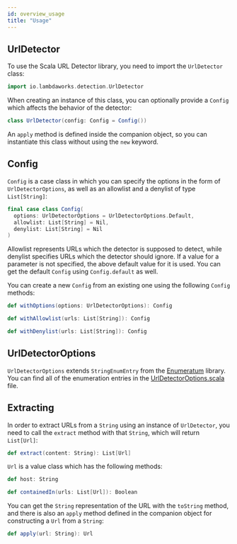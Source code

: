 ```yaml
---
id: overview_usage
title: "Usage"
---
```


## UrlDetector

To use the Scala URL Detector library, you need to import the `UrlDetector` class:

```scala
import io.lambdaworks.detection.UrlDetector
```

When creating an instance of this class, you can optionally provide a `Config` which affects the behavior of the detector:

```scala
class UrlDetector(config: Config = Config())
```

An `apply` method is defined inside the companion object, so you can instantiate this class without using the `new` keyword.

## Config

`Config` is a case class in which you can specify the options in the form of `UrlDetectorOptions`, as well as an allowlist and a denylist of type `List[String]`:

```scala
final case class Config(
  options: UrlDetectorOptions = UrlDetectorOptions.Default,
  allowlist: List[String] = Nil,
  denylist: List[String] = Nil
)
```

Allowlist represents URLs which the detector is supposed to detect, while denylist specifies URLs which the detector should ignore.
If a value for a parameter is not specified, the above default value for it is used.
You can get the default `Config` using `Config.default` as well.

You can create a new `Config` from an existing one using the following `Config` methods:

```scala
def withOptions(options: UrlDetectorOptions): Config

def withAllowlist(urls: List[String]): Config

def withDenylist(urls: List[String]): Config 
```

## UrlDetectorOptions

`UrlDetectorOptions` extends `StringEnumEntry` from the [Enumeratum](https://github.com/lloydmeta/enumeratum) library. You can find all of the enumeration entries in the [UrlDetectorOptions.scala](https://github.com/lambdaworks/scurl-detector/blob/main/src/main/scala/io/lambdaworks/detection/UrlDetectorOptions.scala) file.

## Extracting

In order to extract URLs from a `String` using an instance of `UrlDetector`, you need to call the `extract` method with that `String`, which will return `List[Url]`:

```scala
def extract(content: String): List[Url]
```

`Url` is a value class which has the following methods:

```scala
def host: String

def containedIn(urls: List[Url]): Boolean
```

You can get the `String` representation of the URL with the `toString` method, and there is also an `apply` method defined in the companion object for constructing a `Url` from a `String`:

```scala
def apply(url: String): Url
```